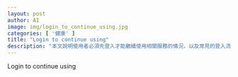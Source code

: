 ```yaml
---
layout: post
author: AI
image: img/login_to_continue_using.jpg
categories: [ '健康' ]
title: "Login to continue using"
description: "本文說明使用者必須先登入才能繼續使用相關服務的情況，以及常見的登入流程與注意事項。"
---
```

Login to continue using